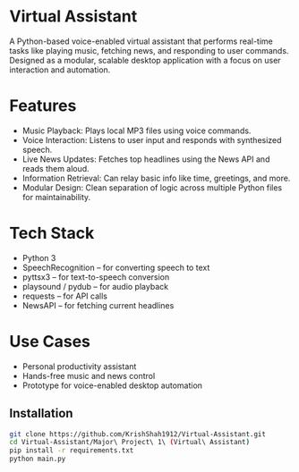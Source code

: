 # Virtual Assistant

A Python-based voice-enabled virtual assistant that performs real-time tasks like playing music, fetching news, and responding to user commands. Designed as a modular, scalable desktop application with a focus on user interaction and automation.

# Features
* Music Playback: Plays local MP3 files using voice commands.
* Voice Interaction: Listens to user input and responds with synthesized speech.
* Live News Updates: Fetches top headlines using the News API and reads them aloud.
* Information Retrieval: Can relay basic info like time, greetings, and more.
* Modular Design: Clean separation of logic across multiple Python files for maintainability.

# Tech Stack
* Python 3
* SpeechRecognition – for converting speech to text
* pyttsx3 – for text-to-speech conversion
* playsound / pydub – for audio playback
* requests – for API calls
* NewsAPI – for fetching current headlines

# Use Cases
* Personal productivity assistant
* Hands-free music and news control
* Prototype for voice-enabled desktop automation


## Installation

```bash
git clone https://github.com/KrishShah1912/Virtual-Assistant.git
cd Virtual-Assistant/Major\ Project\ 1\ (Virtual\ Assistant)
pip install -r requirements.txt
python main.py


